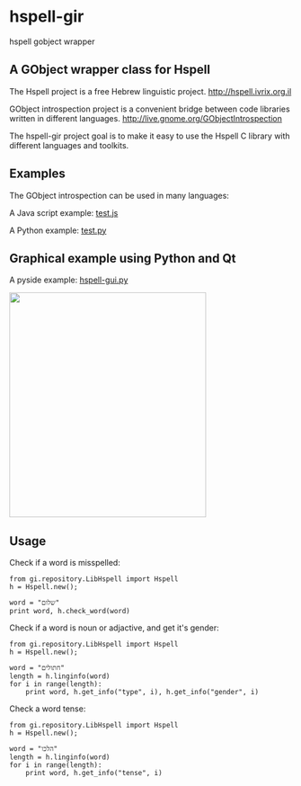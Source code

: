 hspell-gir
==========

hspell gobject wrapper

A GObject wrapper class for Hspell
----------------------------------

The Hspell project is a free Hebrew linguistic project. http://hspell.ivrix.org.il

GObject introspection project is a convenient bridge between code libraries written in different languages. http://live.gnome.org/GObjectIntrospection

The hspell-gir project goal is to make it easy to use the Hspell C library with different languages and toolkits.

Examples
--------
The GObject introspection can be used in many languages:

A Java script example:
[test.js](https://github.com/yaacov/hspell-gir/blob/master/examples/test.js) 

A Python example:
[test.py](https://github.com/yaacov/hspell-gir/blob/master/examples/test.py) 

Graphical example using Python and Qt
-------------------------------------

A pyside example:
[hspell-gui.py](https://github.com/yaacov/hspell-gir/blob/master/examples/hspell-gui/hspell-gui.py)

<img src="https://raw.github.com/yaacov/hspell-gir/master/examples/images/hspell.png" width="350" height="400" >

Usage
-----

Check if a word is misspelled: 

    from gi.repository.LibHspell import Hspell
    h = Hspell.new();
    
    word = "שלום"
    print word, h.check_word(word)


Check if a word is noun or adjactive, and get it's gender: 

    from gi.repository.LibHspell import Hspell
    h = Hspell.new();
    
    word = "חתולים"
    length = h.linginfo(word)
    for i in range(length):
        print word, h.get_info("type", i), h.get_info("gender", i)


Check a word tense: 

    from gi.repository.LibHspell import Hspell
    h = Hspell.new();
    
    word = "הלכו"
    length = h.linginfo(word)
    for i in range(length):
        print word, h.get_info("tense", i)

